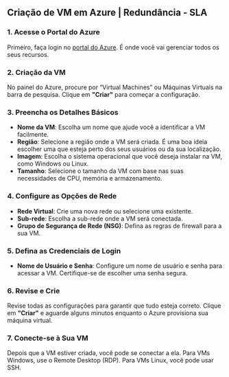 ## Criação de VM em Azure | Redundância - SLA 

### 1. Acesse o Portal do Azure 

Primeiro, faça login no [portal do Azure](https://portal.azure.com). É onde você vai gerenciar todos os seus recursos.

### 2. Criação da VM 

No painel do Azure, procure por “Virtual Machines” ou Máquinas Virtuais na barra de pesquisa. Clique em **"Criar"** para começar a configuração.

### 3. Preencha os Detalhes Básicos 

- **Nome da VM**: Escolha um nome que ajude você a identificar a VM facilmente.
- **Região**: Selecione a região onde a VM será criada. É uma boa ideia escolher uma que esteja perto dos seus usuários ou da sua localização.
- **Imagem**: Escolha o sistema operacional que você deseja instalar na VM, como Windows ou Linux.
- **Tamanho**: Selecione o tamanho da VM com base nas suas necessidades de CPU, memória e armazenamento.

### 4. Configure as Opções de Rede 

- **Rede Virtual**: Crie uma nova rede ou selecione uma existente.
- **Sub-rede**: Escolha a sub-rede onde a VM será conectada.
- **Grupo de Segurança de Rede (NSG)**: Defina as regras de firewall para a sua VM.

### 5. Defina as Credenciais de Login 

- **Nome de Usuário e Senha**: Configure um nome de usuário e senha para acessar a VM. Certifique-se de escolher uma senha segura.

### 6. Revise e Crie 

Revise todas as configurações para garantir que tudo esteja correto. Clique em **"Criar"** e aguarde alguns minutos enquanto o Azure provisiona sua máquina virtual.

### 7. Conecte-se à Sua VM 

Depois que a VM estiver criada, você pode se conectar a ela. Para VMs Windows, use o Remote Desktop (RDP). Para VMs Linux, você pode usar SSH.
